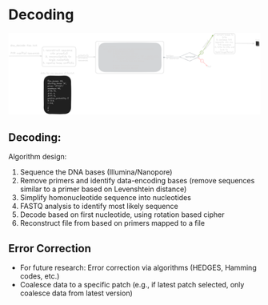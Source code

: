 # Decoding

<!-- toc -->

<div class="scroll">

![decoding](./images/decoding_dark.png)

</div>

## Decoding: 
Algorithm design:
1. Sequence the DNA bases (Illumina/Nanopore)
2. Remove primers and identify data-encoding bases (remove sequences similar to a primer based on Levenshtein distance)
3. Simplify homonucleotide sequence into nucleotides
4. FASTQ analysis to identify most likely sequence
5. Decode based on first nucleotide, using rotation based cipher 
6. Reconstruct file from based on primers mapped to a file

## Error Correction
- For future research: Error correction via algorithms (HEDGES, Hamming codes, etc.)
- Coalesce data to a specific patch (e.g., if latest patch selected, only coalesce data from latest version)

